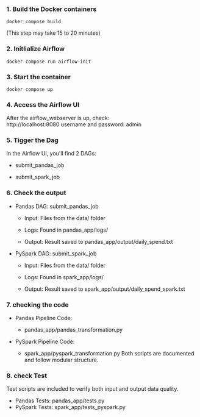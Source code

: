 ### 1. Build the Docker containers
    docker compose build 
(This step may take 15 to 20 minutes)    
### 2. Initlialize Airflow
    docker compose run airflow-init
### 3. Start the container
    docker compose up
### 4. Access the Airflow UI
After the airflow_webserver is up, check: \
http://localhost:8080   username and password: admin

### 5. Tigger the Dag 
In the Airflow UI, you'll find 2 DAGs:

- submit_pandas_job

- submit_spark_job

### 6. Check the output
- Pandas DAG: submit_pandas_job
    - Input: Files from the data/ folder

    - Logs: Found in pandas_app/logs/

    - Output: Result saved to pandas_app/output/daily_spend.txt

- PySpark DAG: submit_spark_job
    - Input: Files from the data/ folder

    - Logs: Found in spark_app/logs/

    - Output: Result saved to spark_app/output/daily_spend_spark.txt


### 7. checking the code
- Pandas Pipeline Code:
    - pandas_app/pandas_transformation.py

- PySpark Pipeline Code:
    - spark_app/pyspark_transformation.py
Both scripts are documented and follow modular structure.
### 8. check Test
Test scripts are included to verify both input and output data quality.
- Pandas Tests: pandas_app/tests.py
- PySpark Tests: spark_app/tests_pyspark.py






